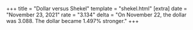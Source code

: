 +++
title = "Dollar versus Shekel"
template = "shekel.html"
[extra]
date = "November 23, 2021"
rate = "3.134"
delta = "On November 22, the dollar was 3.088. The dollar became 1.497% stronger."
+++
